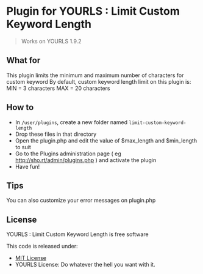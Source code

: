 # Plugin for YOURLS : Limit Custom Keyword Length

> Works on YOURLS 1.9.2

## What for

This plugin limits the minimum and maximum number of characters for custom keyword
By default, custom keyword length limit on this plugin is:
MIN = 3 characters
MAX = 20 characters

## How to

* In `/user/plugins`, create a new folder named `limit-custom-keyword-length`
* Drop these files in that directory
* Open the plugin.php and edit the value of $max_length and $min_length to suit
* Go to the Plugins administration page ( eg http://sho.rt/admin/plugins.php ) and activate the plugin 
* Have fun!

## Tips

You can also customize your error messages on plugin.php

## License

YOURLS : Limit Custom Keyword Length is free software

This code is released under:
* [MIT License](https://github.com/suryatanjung/yourls-limit-custom-keyword-length/blob/main/LICENSE)
* YOURLS License: Do whatever the hell you want with it.
